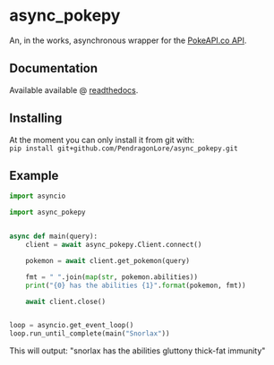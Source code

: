 # async_pokepy
An, in the works, asynchronous wrapper for the [PokeAPI.co API](https://pokeapi.co).

## Documentation
Available available @ [readthedocs](https://async-pokepy.readthedocs.io/en/latest/).

## Installing
At the moment you can only install it from git with:<br>
``pip install git+github.com/PendragonLore/async_pokepy.git``

## Example
```python
import asyncio

import async_pokepy


async def main(query):
    client = await async_pokepy.Client.connect()

    pokemon = await client.get_pokemon(query)

    fmt = " ".join(map(str, pokemon.abilities))
    print("{0} has the abilities {1}".format(pokemon, fmt))

    await client.close()


loop = asyncio.get_event_loop()
loop.run_until_complete(main("Snorlax"))
```
This will output: "snorlax has the abilities gluttony thick-fat immunity"
